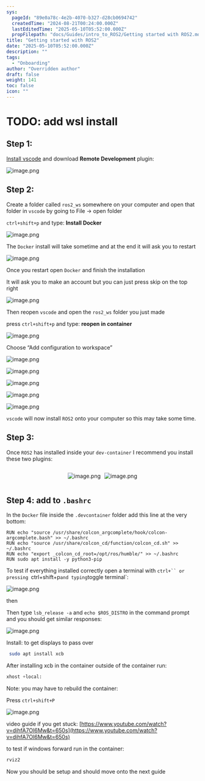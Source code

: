 ```yaml
---
sys:
  pageId: "89e0a78c-4e2b-4070-b327-d28cb0694742"
  createdTime: "2024-08-21T00:24:00.000Z"
  lastEditedTime: "2025-05-10T05:52:00.000Z"
  propFilepath: "docs/Guides/intro_to_ROS2/Getting started with ROS2.md"
title: "Getting started with ROS2"
date: "2025-05-10T05:52:00.000Z"
description: ""
tags:
  - "Onboarding"
author: "Overridden author"
draft: false
weight: 141
toc: false
icon: ""
---
```


# TODO: add wsl install

## Step 1:

[Install vscode](https://code.visualstudio.com/download) and download **Remote Development** plugin:

![image.png](https://prod-files-secure.s3.us-west-2.amazonaws.com/d518164a-d88e-44d1-a4ee-3adb3bd8bce0/efb52993-1881-4a40-b95e-6f020334f022/image.png?X-Amz-Algorithm=AWS4-HMAC-SHA256&X-Amz-Content-Sha256=UNSIGNED-PAYLOAD&X-Amz-Credential=ASIAZI2LB4667Q2EV2NS%2F20250629%2Fus-west-2%2Fs3%2Faws4_request&X-Amz-Date=20250629T042508Z&X-Amz-Expires=3600&X-Amz-Security-Token=IQoJb3JpZ2luX2VjEKH%2F%2F%2F%2F%2F%2F%2F%2F%2F%2FwEaCXVzLXdlc3QtMiJHMEUCIQC1XNQFKd%2Fe2AQ552flYTddLVoj%2FdJiTrFbFqT7W1UQ7AIgdgllmMEVUa3BngJSu3GWXUT5nVsH%2BJro%2BfxT4pc8%2FR0qiAQImv%2F%2F%2F%2F%2F%2F%2F%2F%2F%2FARAAGgw2Mzc0MjMxODM4MDUiDEJKjwO29UvIdQaAHCrcAyCXcZLOFIMIXneBd3ttPbUxS0K7P7rlh%2FrpjH5tNJseJXJMAztWVZqG1LpGLD2jD%2Bi%2BKUw7MERZOakRGV7w8RAV4IMnaF4o86f9p97Vbksve3unmSrRcGWl2%2BrhqmUYBRaAdgApBKc%2FicvxIw1diTGNwvwNtge8KYFm2uF%2FQ2GnJl8SYm%2BKDZ0lgn4U5OzhULuwCkRnjQcO%2B2HZo2v6jYSoG1DVw1cx1U45H5sX06Cttr6O6W%2Bq1H1%2FBgk454ibkvihbYLvnbciTInSaQEVQC7U6YqOzeh76c6x%2FZkvEynJLVO7MSAxDNEMwveQ2TjPmR%2FVkmjOwb%2F1jiL2Mb6xZsju%2Bt3Mf1ryNfP5wBTvnYUBV1jcWT%2BH7qdpwKNFdrGlT20E%2FCxOHlpfqLpJMHV9K8qqBkjJ5T3tmiuQk1zSeNwdSKoHwVhbBRAQOw40jupQq%2Bs2Q%2B%2FZs4NxV5Tb6yTRxxmwdz2ZDMAs1Y3EU7JoonNlRBdZIt9iqymklsH13yb2iZqkAVTu9cJL%2FXwAW8ANY%2Fl57EhqcM1CtjVPdicW2PgiljH8oLE9uvMAxwoveBjrlwNa1Njr3yDSry%2BgD6ModjY2YyZw0alIC6iEXt70hjjbxhOfMR4LB8pkqYs1MPOZgsMGOqUBApdxCvcZv%2FdYrdiuasSTUnK6B6W5L4OeNpM0CeWhZOkisgMI2DCB%2BdPJ30ww3ZFJWbhhg10pmIne9kr5PApeAyc2ZIJay9xdlU6HhEyDm1Yf67wFZIoaOdnSWLx3inyVkkWT87Q8T0nvaVUgzS5Vggk6dgrSLZBIAF9B3fEqyR66VNWkH2kovfdYmsnIa9%2FLhYn1yLIQnf041nLsIIRJY0ijm4Ru&X-Amz-Signature=e446b02f22c46ca970e2c314c44cea77a7fa92d99706bcb6a3bd4796c83c3012&X-Amz-SignedHeaders=host&x-amz-checksum-mode=ENABLED&x-id=GetObject)

## Step 2:

Create a folder called `ros2_ws` somewhere on your computer and open that folder in `vscode` by going to File → open folder 

`ctrl+shift+p` and type: **Install Docker**

![image.png](https://prod-files-secure.s3.us-west-2.amazonaws.com/d518164a-d88e-44d1-a4ee-3adb3bd8bce0/2269dc0e-1cd5-47ff-bceb-c04ad9b2eab0/image.png?X-Amz-Algorithm=AWS4-HMAC-SHA256&X-Amz-Content-Sha256=UNSIGNED-PAYLOAD&X-Amz-Credential=ASIAZI2LB4667Q2EV2NS%2F20250629%2Fus-west-2%2Fs3%2Faws4_request&X-Amz-Date=20250629T042508Z&X-Amz-Expires=3600&X-Amz-Security-Token=IQoJb3JpZ2luX2VjEKH%2F%2F%2F%2F%2F%2F%2F%2F%2F%2FwEaCXVzLXdlc3QtMiJHMEUCIQC1XNQFKd%2Fe2AQ552flYTddLVoj%2FdJiTrFbFqT7W1UQ7AIgdgllmMEVUa3BngJSu3GWXUT5nVsH%2BJro%2BfxT4pc8%2FR0qiAQImv%2F%2F%2F%2F%2F%2F%2F%2F%2F%2FARAAGgw2Mzc0MjMxODM4MDUiDEJKjwO29UvIdQaAHCrcAyCXcZLOFIMIXneBd3ttPbUxS0K7P7rlh%2FrpjH5tNJseJXJMAztWVZqG1LpGLD2jD%2Bi%2BKUw7MERZOakRGV7w8RAV4IMnaF4o86f9p97Vbksve3unmSrRcGWl2%2BrhqmUYBRaAdgApBKc%2FicvxIw1diTGNwvwNtge8KYFm2uF%2FQ2GnJl8SYm%2BKDZ0lgn4U5OzhULuwCkRnjQcO%2B2HZo2v6jYSoG1DVw1cx1U45H5sX06Cttr6O6W%2Bq1H1%2FBgk454ibkvihbYLvnbciTInSaQEVQC7U6YqOzeh76c6x%2FZkvEynJLVO7MSAxDNEMwveQ2TjPmR%2FVkmjOwb%2F1jiL2Mb6xZsju%2Bt3Mf1ryNfP5wBTvnYUBV1jcWT%2BH7qdpwKNFdrGlT20E%2FCxOHlpfqLpJMHV9K8qqBkjJ5T3tmiuQk1zSeNwdSKoHwVhbBRAQOw40jupQq%2Bs2Q%2B%2FZs4NxV5Tb6yTRxxmwdz2ZDMAs1Y3EU7JoonNlRBdZIt9iqymklsH13yb2iZqkAVTu9cJL%2FXwAW8ANY%2Fl57EhqcM1CtjVPdicW2PgiljH8oLE9uvMAxwoveBjrlwNa1Njr3yDSry%2BgD6ModjY2YyZw0alIC6iEXt70hjjbxhOfMR4LB8pkqYs1MPOZgsMGOqUBApdxCvcZv%2FdYrdiuasSTUnK6B6W5L4OeNpM0CeWhZOkisgMI2DCB%2BdPJ30ww3ZFJWbhhg10pmIne9kr5PApeAyc2ZIJay9xdlU6HhEyDm1Yf67wFZIoaOdnSWLx3inyVkkWT87Q8T0nvaVUgzS5Vggk6dgrSLZBIAF9B3fEqyR66VNWkH2kovfdYmsnIa9%2FLhYn1yLIQnf041nLsIIRJY0ijm4Ru&X-Amz-Signature=4e55dcdc2d88dd3a72b8627ed43bb57f0acb6227b03b0eccb8439131a21e90b5&X-Amz-SignedHeaders=host&x-amz-checksum-mode=ENABLED&x-id=GetObject)

The `Docker` install will take sometime and at the end it will ask you to restart

![image.png](https://prod-files-secure.s3.us-west-2.amazonaws.com/d518164a-d88e-44d1-a4ee-3adb3bd8bce0/ed233f78-be33-4b1f-b89c-9c346c0e961e/image.png?X-Amz-Algorithm=AWS4-HMAC-SHA256&X-Amz-Content-Sha256=UNSIGNED-PAYLOAD&X-Amz-Credential=ASIAZI2LB4667Q2EV2NS%2F20250629%2Fus-west-2%2Fs3%2Faws4_request&X-Amz-Date=20250629T042508Z&X-Amz-Expires=3600&X-Amz-Security-Token=IQoJb3JpZ2luX2VjEKH%2F%2F%2F%2F%2F%2F%2F%2F%2F%2FwEaCXVzLXdlc3QtMiJHMEUCIQC1XNQFKd%2Fe2AQ552flYTddLVoj%2FdJiTrFbFqT7W1UQ7AIgdgllmMEVUa3BngJSu3GWXUT5nVsH%2BJro%2BfxT4pc8%2FR0qiAQImv%2F%2F%2F%2F%2F%2F%2F%2F%2F%2FARAAGgw2Mzc0MjMxODM4MDUiDEJKjwO29UvIdQaAHCrcAyCXcZLOFIMIXneBd3ttPbUxS0K7P7rlh%2FrpjH5tNJseJXJMAztWVZqG1LpGLD2jD%2Bi%2BKUw7MERZOakRGV7w8RAV4IMnaF4o86f9p97Vbksve3unmSrRcGWl2%2BrhqmUYBRaAdgApBKc%2FicvxIw1diTGNwvwNtge8KYFm2uF%2FQ2GnJl8SYm%2BKDZ0lgn4U5OzhULuwCkRnjQcO%2B2HZo2v6jYSoG1DVw1cx1U45H5sX06Cttr6O6W%2Bq1H1%2FBgk454ibkvihbYLvnbciTInSaQEVQC7U6YqOzeh76c6x%2FZkvEynJLVO7MSAxDNEMwveQ2TjPmR%2FVkmjOwb%2F1jiL2Mb6xZsju%2Bt3Mf1ryNfP5wBTvnYUBV1jcWT%2BH7qdpwKNFdrGlT20E%2FCxOHlpfqLpJMHV9K8qqBkjJ5T3tmiuQk1zSeNwdSKoHwVhbBRAQOw40jupQq%2Bs2Q%2B%2FZs4NxV5Tb6yTRxxmwdz2ZDMAs1Y3EU7JoonNlRBdZIt9iqymklsH13yb2iZqkAVTu9cJL%2FXwAW8ANY%2Fl57EhqcM1CtjVPdicW2PgiljH8oLE9uvMAxwoveBjrlwNa1Njr3yDSry%2BgD6ModjY2YyZw0alIC6iEXt70hjjbxhOfMR4LB8pkqYs1MPOZgsMGOqUBApdxCvcZv%2FdYrdiuasSTUnK6B6W5L4OeNpM0CeWhZOkisgMI2DCB%2BdPJ30ww3ZFJWbhhg10pmIne9kr5PApeAyc2ZIJay9xdlU6HhEyDm1Yf67wFZIoaOdnSWLx3inyVkkWT87Q8T0nvaVUgzS5Vggk6dgrSLZBIAF9B3fEqyR66VNWkH2kovfdYmsnIa9%2FLhYn1yLIQnf041nLsIIRJY0ijm4Ru&X-Amz-Signature=d980c716f122a977dca24475a9751824f9c61636395a59afc54b5db7b64f767f&X-Amz-SignedHeaders=host&x-amz-checksum-mode=ENABLED&x-id=GetObject)

Once you restart open `Docker` and finish the installation

It will ask you to make an account but you can just press skip on the top right

![image.png](https://prod-files-secure.s3.us-west-2.amazonaws.com/d518164a-d88e-44d1-a4ee-3adb3bd8bce0/21010ad9-1659-4fd9-9f59-9932a09b2a3d/image.png?X-Amz-Algorithm=AWS4-HMAC-SHA256&X-Amz-Content-Sha256=UNSIGNED-PAYLOAD&X-Amz-Credential=ASIAZI2LB4667Q2EV2NS%2F20250629%2Fus-west-2%2Fs3%2Faws4_request&X-Amz-Date=20250629T042508Z&X-Amz-Expires=3600&X-Amz-Security-Token=IQoJb3JpZ2luX2VjEKH%2F%2F%2F%2F%2F%2F%2F%2F%2F%2FwEaCXVzLXdlc3QtMiJHMEUCIQC1XNQFKd%2Fe2AQ552flYTddLVoj%2FdJiTrFbFqT7W1UQ7AIgdgllmMEVUa3BngJSu3GWXUT5nVsH%2BJro%2BfxT4pc8%2FR0qiAQImv%2F%2F%2F%2F%2F%2F%2F%2F%2F%2FARAAGgw2Mzc0MjMxODM4MDUiDEJKjwO29UvIdQaAHCrcAyCXcZLOFIMIXneBd3ttPbUxS0K7P7rlh%2FrpjH5tNJseJXJMAztWVZqG1LpGLD2jD%2Bi%2BKUw7MERZOakRGV7w8RAV4IMnaF4o86f9p97Vbksve3unmSrRcGWl2%2BrhqmUYBRaAdgApBKc%2FicvxIw1diTGNwvwNtge8KYFm2uF%2FQ2GnJl8SYm%2BKDZ0lgn4U5OzhULuwCkRnjQcO%2B2HZo2v6jYSoG1DVw1cx1U45H5sX06Cttr6O6W%2Bq1H1%2FBgk454ibkvihbYLvnbciTInSaQEVQC7U6YqOzeh76c6x%2FZkvEynJLVO7MSAxDNEMwveQ2TjPmR%2FVkmjOwb%2F1jiL2Mb6xZsju%2Bt3Mf1ryNfP5wBTvnYUBV1jcWT%2BH7qdpwKNFdrGlT20E%2FCxOHlpfqLpJMHV9K8qqBkjJ5T3tmiuQk1zSeNwdSKoHwVhbBRAQOw40jupQq%2Bs2Q%2B%2FZs4NxV5Tb6yTRxxmwdz2ZDMAs1Y3EU7JoonNlRBdZIt9iqymklsH13yb2iZqkAVTu9cJL%2FXwAW8ANY%2Fl57EhqcM1CtjVPdicW2PgiljH8oLE9uvMAxwoveBjrlwNa1Njr3yDSry%2BgD6ModjY2YyZw0alIC6iEXt70hjjbxhOfMR4LB8pkqYs1MPOZgsMGOqUBApdxCvcZv%2FdYrdiuasSTUnK6B6W5L4OeNpM0CeWhZOkisgMI2DCB%2BdPJ30ww3ZFJWbhhg10pmIne9kr5PApeAyc2ZIJay9xdlU6HhEyDm1Yf67wFZIoaOdnSWLx3inyVkkWT87Q8T0nvaVUgzS5Vggk6dgrSLZBIAF9B3fEqyR66VNWkH2kovfdYmsnIa9%2FLhYn1yLIQnf041nLsIIRJY0ijm4Ru&X-Amz-Signature=63983766784272a94a5c90bc08b91cdb9d7ea61f7bb9c6961fad1a9d0617b8c9&X-Amz-SignedHeaders=host&x-amz-checksum-mode=ENABLED&x-id=GetObject)

Then reopen `vscode` and open the `ros2_ws` folder you just made

press `ctrl+shift+p` and type: **reopen in container**

![image.png](https://prod-files-secure.s3.us-west-2.amazonaws.com/d518164a-d88e-44d1-a4ee-3adb3bd8bce0/4e93b8c2-41ad-488c-8095-c74205196118/image.png?X-Amz-Algorithm=AWS4-HMAC-SHA256&X-Amz-Content-Sha256=UNSIGNED-PAYLOAD&X-Amz-Credential=ASIAZI2LB4667Q2EV2NS%2F20250629%2Fus-west-2%2Fs3%2Faws4_request&X-Amz-Date=20250629T042508Z&X-Amz-Expires=3600&X-Amz-Security-Token=IQoJb3JpZ2luX2VjEKH%2F%2F%2F%2F%2F%2F%2F%2F%2F%2FwEaCXVzLXdlc3QtMiJHMEUCIQC1XNQFKd%2Fe2AQ552flYTddLVoj%2FdJiTrFbFqT7W1UQ7AIgdgllmMEVUa3BngJSu3GWXUT5nVsH%2BJro%2BfxT4pc8%2FR0qiAQImv%2F%2F%2F%2F%2F%2F%2F%2F%2F%2FARAAGgw2Mzc0MjMxODM4MDUiDEJKjwO29UvIdQaAHCrcAyCXcZLOFIMIXneBd3ttPbUxS0K7P7rlh%2FrpjH5tNJseJXJMAztWVZqG1LpGLD2jD%2Bi%2BKUw7MERZOakRGV7w8RAV4IMnaF4o86f9p97Vbksve3unmSrRcGWl2%2BrhqmUYBRaAdgApBKc%2FicvxIw1diTGNwvwNtge8KYFm2uF%2FQ2GnJl8SYm%2BKDZ0lgn4U5OzhULuwCkRnjQcO%2B2HZo2v6jYSoG1DVw1cx1U45H5sX06Cttr6O6W%2Bq1H1%2FBgk454ibkvihbYLvnbciTInSaQEVQC7U6YqOzeh76c6x%2FZkvEynJLVO7MSAxDNEMwveQ2TjPmR%2FVkmjOwb%2F1jiL2Mb6xZsju%2Bt3Mf1ryNfP5wBTvnYUBV1jcWT%2BH7qdpwKNFdrGlT20E%2FCxOHlpfqLpJMHV9K8qqBkjJ5T3tmiuQk1zSeNwdSKoHwVhbBRAQOw40jupQq%2Bs2Q%2B%2FZs4NxV5Tb6yTRxxmwdz2ZDMAs1Y3EU7JoonNlRBdZIt9iqymklsH13yb2iZqkAVTu9cJL%2FXwAW8ANY%2Fl57EhqcM1CtjVPdicW2PgiljH8oLE9uvMAxwoveBjrlwNa1Njr3yDSry%2BgD6ModjY2YyZw0alIC6iEXt70hjjbxhOfMR4LB8pkqYs1MPOZgsMGOqUBApdxCvcZv%2FdYrdiuasSTUnK6B6W5L4OeNpM0CeWhZOkisgMI2DCB%2BdPJ30ww3ZFJWbhhg10pmIne9kr5PApeAyc2ZIJay9xdlU6HhEyDm1Yf67wFZIoaOdnSWLx3inyVkkWT87Q8T0nvaVUgzS5Vggk6dgrSLZBIAF9B3fEqyR66VNWkH2kovfdYmsnIa9%2FLhYn1yLIQnf041nLsIIRJY0ijm4Ru&X-Amz-Signature=9655464c079fca0cb0a8de64176213c47a92e506a3346d044f32011e35553b26&X-Amz-SignedHeaders=host&x-amz-checksum-mode=ENABLED&x-id=GetObject)

Choose “Add configuration to workspace”

![image.png](https://prod-files-secure.s3.us-west-2.amazonaws.com/d518164a-d88e-44d1-a4ee-3adb3bd8bce0/9560b282-5060-4989-ba37-97e7b2c22476/image.png?X-Amz-Algorithm=AWS4-HMAC-SHA256&X-Amz-Content-Sha256=UNSIGNED-PAYLOAD&X-Amz-Credential=ASIAZI2LB4667Q2EV2NS%2F20250629%2Fus-west-2%2Fs3%2Faws4_request&X-Amz-Date=20250629T042508Z&X-Amz-Expires=3600&X-Amz-Security-Token=IQoJb3JpZ2luX2VjEKH%2F%2F%2F%2F%2F%2F%2F%2F%2F%2FwEaCXVzLXdlc3QtMiJHMEUCIQC1XNQFKd%2Fe2AQ552flYTddLVoj%2FdJiTrFbFqT7W1UQ7AIgdgllmMEVUa3BngJSu3GWXUT5nVsH%2BJro%2BfxT4pc8%2FR0qiAQImv%2F%2F%2F%2F%2F%2F%2F%2F%2F%2FARAAGgw2Mzc0MjMxODM4MDUiDEJKjwO29UvIdQaAHCrcAyCXcZLOFIMIXneBd3ttPbUxS0K7P7rlh%2FrpjH5tNJseJXJMAztWVZqG1LpGLD2jD%2Bi%2BKUw7MERZOakRGV7w8RAV4IMnaF4o86f9p97Vbksve3unmSrRcGWl2%2BrhqmUYBRaAdgApBKc%2FicvxIw1diTGNwvwNtge8KYFm2uF%2FQ2GnJl8SYm%2BKDZ0lgn4U5OzhULuwCkRnjQcO%2B2HZo2v6jYSoG1DVw1cx1U45H5sX06Cttr6O6W%2Bq1H1%2FBgk454ibkvihbYLvnbciTInSaQEVQC7U6YqOzeh76c6x%2FZkvEynJLVO7MSAxDNEMwveQ2TjPmR%2FVkmjOwb%2F1jiL2Mb6xZsju%2Bt3Mf1ryNfP5wBTvnYUBV1jcWT%2BH7qdpwKNFdrGlT20E%2FCxOHlpfqLpJMHV9K8qqBkjJ5T3tmiuQk1zSeNwdSKoHwVhbBRAQOw40jupQq%2Bs2Q%2B%2FZs4NxV5Tb6yTRxxmwdz2ZDMAs1Y3EU7JoonNlRBdZIt9iqymklsH13yb2iZqkAVTu9cJL%2FXwAW8ANY%2Fl57EhqcM1CtjVPdicW2PgiljH8oLE9uvMAxwoveBjrlwNa1Njr3yDSry%2BgD6ModjY2YyZw0alIC6iEXt70hjjbxhOfMR4LB8pkqYs1MPOZgsMGOqUBApdxCvcZv%2FdYrdiuasSTUnK6B6W5L4OeNpM0CeWhZOkisgMI2DCB%2BdPJ30ww3ZFJWbhhg10pmIne9kr5PApeAyc2ZIJay9xdlU6HhEyDm1Yf67wFZIoaOdnSWLx3inyVkkWT87Q8T0nvaVUgzS5Vggk6dgrSLZBIAF9B3fEqyR66VNWkH2kovfdYmsnIa9%2FLhYn1yLIQnf041nLsIIRJY0ijm4Ru&X-Amz-Signature=6984f51e6c64ebd17fd2e916e6bddb36aedd5cbc1990ee674b6b66d90f1e2425&X-Amz-SignedHeaders=host&x-amz-checksum-mode=ENABLED&x-id=GetObject)

![image.png](https://prod-files-secure.s3.us-west-2.amazonaws.com/d518164a-d88e-44d1-a4ee-3adb3bd8bce0/2ee63f81-886b-48e8-a553-dc6e5eac99e4/image.png?X-Amz-Algorithm=AWS4-HMAC-SHA256&X-Amz-Content-Sha256=UNSIGNED-PAYLOAD&X-Amz-Credential=ASIAZI2LB4667Q2EV2NS%2F20250629%2Fus-west-2%2Fs3%2Faws4_request&X-Amz-Date=20250629T042508Z&X-Amz-Expires=3600&X-Amz-Security-Token=IQoJb3JpZ2luX2VjEKH%2F%2F%2F%2F%2F%2F%2F%2F%2F%2FwEaCXVzLXdlc3QtMiJHMEUCIQC1XNQFKd%2Fe2AQ552flYTddLVoj%2FdJiTrFbFqT7W1UQ7AIgdgllmMEVUa3BngJSu3GWXUT5nVsH%2BJro%2BfxT4pc8%2FR0qiAQImv%2F%2F%2F%2F%2F%2F%2F%2F%2F%2FARAAGgw2Mzc0MjMxODM4MDUiDEJKjwO29UvIdQaAHCrcAyCXcZLOFIMIXneBd3ttPbUxS0K7P7rlh%2FrpjH5tNJseJXJMAztWVZqG1LpGLD2jD%2Bi%2BKUw7MERZOakRGV7w8RAV4IMnaF4o86f9p97Vbksve3unmSrRcGWl2%2BrhqmUYBRaAdgApBKc%2FicvxIw1diTGNwvwNtge8KYFm2uF%2FQ2GnJl8SYm%2BKDZ0lgn4U5OzhULuwCkRnjQcO%2B2HZo2v6jYSoG1DVw1cx1U45H5sX06Cttr6O6W%2Bq1H1%2FBgk454ibkvihbYLvnbciTInSaQEVQC7U6YqOzeh76c6x%2FZkvEynJLVO7MSAxDNEMwveQ2TjPmR%2FVkmjOwb%2F1jiL2Mb6xZsju%2Bt3Mf1ryNfP5wBTvnYUBV1jcWT%2BH7qdpwKNFdrGlT20E%2FCxOHlpfqLpJMHV9K8qqBkjJ5T3tmiuQk1zSeNwdSKoHwVhbBRAQOw40jupQq%2Bs2Q%2B%2FZs4NxV5Tb6yTRxxmwdz2ZDMAs1Y3EU7JoonNlRBdZIt9iqymklsH13yb2iZqkAVTu9cJL%2FXwAW8ANY%2Fl57EhqcM1CtjVPdicW2PgiljH8oLE9uvMAxwoveBjrlwNa1Njr3yDSry%2BgD6ModjY2YyZw0alIC6iEXt70hjjbxhOfMR4LB8pkqYs1MPOZgsMGOqUBApdxCvcZv%2FdYrdiuasSTUnK6B6W5L4OeNpM0CeWhZOkisgMI2DCB%2BdPJ30ww3ZFJWbhhg10pmIne9kr5PApeAyc2ZIJay9xdlU6HhEyDm1Yf67wFZIoaOdnSWLx3inyVkkWT87Q8T0nvaVUgzS5Vggk6dgrSLZBIAF9B3fEqyR66VNWkH2kovfdYmsnIa9%2FLhYn1yLIQnf041nLsIIRJY0ijm4Ru&X-Amz-Signature=e2b466ea26d97431f399cf8bfff4ba9470c6b7129d28aa037b796c04c3719ad1&X-Amz-SignedHeaders=host&x-amz-checksum-mode=ENABLED&x-id=GetObject)

![image.png](https://prod-files-secure.s3.us-west-2.amazonaws.com/d518164a-d88e-44d1-a4ee-3adb3bd8bce0/ae1580b2-b048-407e-aed9-b584224a7a04/image.png?X-Amz-Algorithm=AWS4-HMAC-SHA256&X-Amz-Content-Sha256=UNSIGNED-PAYLOAD&X-Amz-Credential=ASIAZI2LB4667Q2EV2NS%2F20250629%2Fus-west-2%2Fs3%2Faws4_request&X-Amz-Date=20250629T042508Z&X-Amz-Expires=3600&X-Amz-Security-Token=IQoJb3JpZ2luX2VjEKH%2F%2F%2F%2F%2F%2F%2F%2F%2F%2FwEaCXVzLXdlc3QtMiJHMEUCIQC1XNQFKd%2Fe2AQ552flYTddLVoj%2FdJiTrFbFqT7W1UQ7AIgdgllmMEVUa3BngJSu3GWXUT5nVsH%2BJro%2BfxT4pc8%2FR0qiAQImv%2F%2F%2F%2F%2F%2F%2F%2F%2F%2FARAAGgw2Mzc0MjMxODM4MDUiDEJKjwO29UvIdQaAHCrcAyCXcZLOFIMIXneBd3ttPbUxS0K7P7rlh%2FrpjH5tNJseJXJMAztWVZqG1LpGLD2jD%2Bi%2BKUw7MERZOakRGV7w8RAV4IMnaF4o86f9p97Vbksve3unmSrRcGWl2%2BrhqmUYBRaAdgApBKc%2FicvxIw1diTGNwvwNtge8KYFm2uF%2FQ2GnJl8SYm%2BKDZ0lgn4U5OzhULuwCkRnjQcO%2B2HZo2v6jYSoG1DVw1cx1U45H5sX06Cttr6O6W%2Bq1H1%2FBgk454ibkvihbYLvnbciTInSaQEVQC7U6YqOzeh76c6x%2FZkvEynJLVO7MSAxDNEMwveQ2TjPmR%2FVkmjOwb%2F1jiL2Mb6xZsju%2Bt3Mf1ryNfP5wBTvnYUBV1jcWT%2BH7qdpwKNFdrGlT20E%2FCxOHlpfqLpJMHV9K8qqBkjJ5T3tmiuQk1zSeNwdSKoHwVhbBRAQOw40jupQq%2Bs2Q%2B%2FZs4NxV5Tb6yTRxxmwdz2ZDMAs1Y3EU7JoonNlRBdZIt9iqymklsH13yb2iZqkAVTu9cJL%2FXwAW8ANY%2Fl57EhqcM1CtjVPdicW2PgiljH8oLE9uvMAxwoveBjrlwNa1Njr3yDSry%2BgD6ModjY2YyZw0alIC6iEXt70hjjbxhOfMR4LB8pkqYs1MPOZgsMGOqUBApdxCvcZv%2FdYrdiuasSTUnK6B6W5L4OeNpM0CeWhZOkisgMI2DCB%2BdPJ30ww3ZFJWbhhg10pmIne9kr5PApeAyc2ZIJay9xdlU6HhEyDm1Yf67wFZIoaOdnSWLx3inyVkkWT87Q8T0nvaVUgzS5Vggk6dgrSLZBIAF9B3fEqyR66VNWkH2kovfdYmsnIa9%2FLhYn1yLIQnf041nLsIIRJY0ijm4Ru&X-Amz-Signature=9588accab9838833a77ed2dc5f9dde4123d3bf36bef57d32a3f9803cff7f1b53&X-Amz-SignedHeaders=host&x-amz-checksum-mode=ENABLED&x-id=GetObject)

![image.png](https://prod-files-secure.s3.us-west-2.amazonaws.com/d518164a-d88e-44d1-a4ee-3adb3bd8bce0/53255b28-f75e-430f-b9e3-c0ac8577e42b/image.png?X-Amz-Algorithm=AWS4-HMAC-SHA256&X-Amz-Content-Sha256=UNSIGNED-PAYLOAD&X-Amz-Credential=ASIAZI2LB4667Q2EV2NS%2F20250629%2Fus-west-2%2Fs3%2Faws4_request&X-Amz-Date=20250629T042508Z&X-Amz-Expires=3600&X-Amz-Security-Token=IQoJb3JpZ2luX2VjEKH%2F%2F%2F%2F%2F%2F%2F%2F%2F%2FwEaCXVzLXdlc3QtMiJHMEUCIQC1XNQFKd%2Fe2AQ552flYTddLVoj%2FdJiTrFbFqT7W1UQ7AIgdgllmMEVUa3BngJSu3GWXUT5nVsH%2BJro%2BfxT4pc8%2FR0qiAQImv%2F%2F%2F%2F%2F%2F%2F%2F%2F%2FARAAGgw2Mzc0MjMxODM4MDUiDEJKjwO29UvIdQaAHCrcAyCXcZLOFIMIXneBd3ttPbUxS0K7P7rlh%2FrpjH5tNJseJXJMAztWVZqG1LpGLD2jD%2Bi%2BKUw7MERZOakRGV7w8RAV4IMnaF4o86f9p97Vbksve3unmSrRcGWl2%2BrhqmUYBRaAdgApBKc%2FicvxIw1diTGNwvwNtge8KYFm2uF%2FQ2GnJl8SYm%2BKDZ0lgn4U5OzhULuwCkRnjQcO%2B2HZo2v6jYSoG1DVw1cx1U45H5sX06Cttr6O6W%2Bq1H1%2FBgk454ibkvihbYLvnbciTInSaQEVQC7U6YqOzeh76c6x%2FZkvEynJLVO7MSAxDNEMwveQ2TjPmR%2FVkmjOwb%2F1jiL2Mb6xZsju%2Bt3Mf1ryNfP5wBTvnYUBV1jcWT%2BH7qdpwKNFdrGlT20E%2FCxOHlpfqLpJMHV9K8qqBkjJ5T3tmiuQk1zSeNwdSKoHwVhbBRAQOw40jupQq%2Bs2Q%2B%2FZs4NxV5Tb6yTRxxmwdz2ZDMAs1Y3EU7JoonNlRBdZIt9iqymklsH13yb2iZqkAVTu9cJL%2FXwAW8ANY%2Fl57EhqcM1CtjVPdicW2PgiljH8oLE9uvMAxwoveBjrlwNa1Njr3yDSry%2BgD6ModjY2YyZw0alIC6iEXt70hjjbxhOfMR4LB8pkqYs1MPOZgsMGOqUBApdxCvcZv%2FdYrdiuasSTUnK6B6W5L4OeNpM0CeWhZOkisgMI2DCB%2BdPJ30ww3ZFJWbhhg10pmIne9kr5PApeAyc2ZIJay9xdlU6HhEyDm1Yf67wFZIoaOdnSWLx3inyVkkWT87Q8T0nvaVUgzS5Vggk6dgrSLZBIAF9B3fEqyR66VNWkH2kovfdYmsnIa9%2FLhYn1yLIQnf041nLsIIRJY0ijm4Ru&X-Amz-Signature=1334718af0d3209ff0d52ad06aadcc260a8029b0997d2f711bd64cdfbc597d68&X-Amz-SignedHeaders=host&x-amz-checksum-mode=ENABLED&x-id=GetObject)

![image.png](https://prod-files-secure.s3.us-west-2.amazonaws.com/d518164a-d88e-44d1-a4ee-3adb3bd8bce0/7c562767-5af9-4ffb-97d1-327bcdf4ee00/image.png?X-Amz-Algorithm=AWS4-HMAC-SHA256&X-Amz-Content-Sha256=UNSIGNED-PAYLOAD&X-Amz-Credential=ASIAZI2LB4667Q2EV2NS%2F20250629%2Fus-west-2%2Fs3%2Faws4_request&X-Amz-Date=20250629T042508Z&X-Amz-Expires=3600&X-Amz-Security-Token=IQoJb3JpZ2luX2VjEKH%2F%2F%2F%2F%2F%2F%2F%2F%2F%2FwEaCXVzLXdlc3QtMiJHMEUCIQC1XNQFKd%2Fe2AQ552flYTddLVoj%2FdJiTrFbFqT7W1UQ7AIgdgllmMEVUa3BngJSu3GWXUT5nVsH%2BJro%2BfxT4pc8%2FR0qiAQImv%2F%2F%2F%2F%2F%2F%2F%2F%2F%2FARAAGgw2Mzc0MjMxODM4MDUiDEJKjwO29UvIdQaAHCrcAyCXcZLOFIMIXneBd3ttPbUxS0K7P7rlh%2FrpjH5tNJseJXJMAztWVZqG1LpGLD2jD%2Bi%2BKUw7MERZOakRGV7w8RAV4IMnaF4o86f9p97Vbksve3unmSrRcGWl2%2BrhqmUYBRaAdgApBKc%2FicvxIw1diTGNwvwNtge8KYFm2uF%2FQ2GnJl8SYm%2BKDZ0lgn4U5OzhULuwCkRnjQcO%2B2HZo2v6jYSoG1DVw1cx1U45H5sX06Cttr6O6W%2Bq1H1%2FBgk454ibkvihbYLvnbciTInSaQEVQC7U6YqOzeh76c6x%2FZkvEynJLVO7MSAxDNEMwveQ2TjPmR%2FVkmjOwb%2F1jiL2Mb6xZsju%2Bt3Mf1ryNfP5wBTvnYUBV1jcWT%2BH7qdpwKNFdrGlT20E%2FCxOHlpfqLpJMHV9K8qqBkjJ5T3tmiuQk1zSeNwdSKoHwVhbBRAQOw40jupQq%2Bs2Q%2B%2FZs4NxV5Tb6yTRxxmwdz2ZDMAs1Y3EU7JoonNlRBdZIt9iqymklsH13yb2iZqkAVTu9cJL%2FXwAW8ANY%2Fl57EhqcM1CtjVPdicW2PgiljH8oLE9uvMAxwoveBjrlwNa1Njr3yDSry%2BgD6ModjY2YyZw0alIC6iEXt70hjjbxhOfMR4LB8pkqYs1MPOZgsMGOqUBApdxCvcZv%2FdYrdiuasSTUnK6B6W5L4OeNpM0CeWhZOkisgMI2DCB%2BdPJ30ww3ZFJWbhhg10pmIne9kr5PApeAyc2ZIJay9xdlU6HhEyDm1Yf67wFZIoaOdnSWLx3inyVkkWT87Q8T0nvaVUgzS5Vggk6dgrSLZBIAF9B3fEqyR66VNWkH2kovfdYmsnIa9%2FLhYn1yLIQnf041nLsIIRJY0ijm4Ru&X-Amz-Signature=a70286032653af7de167c10d5dfadf9ff03a50b8b0ecfd9300e9ac7f7ef72544&X-Amz-SignedHeaders=host&x-amz-checksum-mode=ENABLED&x-id=GetObject)

`vscode` will now install `ROS2` onto your computer so this may take some time.

## Step 3:

Once `ROS2` has installed inside your `dev-container` I recommend you install these two plugins:

<div style="display: flex;flex-direction: row; column-gap:10px; max-width: 630px;justify-content: center;">
<div>

![image.png](https://prod-files-secure.s3.us-west-2.amazonaws.com/d518164a-d88e-44d1-a4ee-3adb3bd8bce0/3fc3d550-5a54-4ba1-ba6b-faa01cdb7369/image.png?X-Amz-Algorithm=AWS4-HMAC-SHA256&X-Amz-Content-Sha256=UNSIGNED-PAYLOAD&X-Amz-Credential=ASIAZI2LB466YQVSDQTS%2F20250629%2Fus-west-2%2Fs3%2Faws4_request&X-Amz-Date=20250629T042509Z&X-Amz-Expires=3600&X-Amz-Security-Token=IQoJb3JpZ2luX2VjEKH%2F%2F%2F%2F%2F%2F%2F%2F%2F%2FwEaCXVzLXdlc3QtMiJIMEYCIQDHVF%2FGdbaRD%2BSdpSKvtIMOEK%2FOR7eps%2FSOtfAKtdRpEgIhAOb2JzhDFKpYoNSEE8nafAfxinwRDdfYYylKRz1LmyQ4KogECJr%2F%2F%2F%2F%2F%2F%2F%2F%2F%2FwEQABoMNjM3NDIzMTgzODA1IgwnGN0LnfpoObLDcaoq3APyvzlDYtDt0k52I3Yz6O20MUZU0DXRSGURPHj8rVfFV7Dr1ren1KlsbX8UJfwPdSkQnbxlMvgplClJfaRLmCiq%2BMzdzee1E47mYi7pzqcYkq%2FLo2uwTUux5E9vRAEdBcmrYJIR8b2Y5fnNSDj0zG4TXrB8Ao4stskTW9vYGWoh7l%2Fnt8FuyBisfzHkVfneseevwaiy21fydkGzF0j92pnxg0QP4S%2FijgDTAIBlfyKJ9%2ByJ0YKjY%2Bhn%2B%2B3gSVudd9QJ1dU5Sba2dvJDKg2TNbuyGkXgiQkoEoPkY7ghGNtpv8SMgzdJmLrhqJc%2FUjdOdIWV7Xi693dyJzZL79tCUX%2BSV1iUNnpFc0HAGHXLJM0TdXqdJXuaSgqf6k5JXAK5gWqkQaB6sqXCGv1LQx%2BTVtDE4FYdsxcmTislZivFyX5U2eTpda7gwvV79WlWwo59cW1e3ZVvRt7r10cPokssrGB9pXWg%2BWMVaCYp9fH6jQV6ZCLmYFNjr06cyHlZQ9FAQCl6cv6WkX%2B4BI9JfrGd8VeJK%2B0OOusnJqw5%2BiBiVp2vXu0NsPwSNMxWD6keFLvrAGZ7ih7QDe4R%2BEOCMcoj7bM9t4ogo1IZ113FTqTdjTqDLJ9Bi7IjJ0k2nGOD0DDjkoLDBjqkAUVTqOuz0FNr4LDIW6PY9%2FJIvx5GbdlLgsvaTRbc1zndV9IMFDiCrqVDBybGhiNlhcBllcC1pwO%2FBf5hR51EyvH7WdW792bUsBpwPVCTn1FZEpJkivZtO2FrnNfD0KomdDH8MQ%2ByUHQdaR6qBfUpdmyUawYqiGUb91AKUCa9PLJbWL8DDwTp%2BSLvADgIv%2BzWDrP8nDDwiX4PpWGdS1ooKm4VvsCw&X-Amz-Signature=9c79a0a1b124e330c9a30d73d146d98fe1632ec3d16fe3280523881763e07e1e&X-Amz-SignedHeaders=host&x-amz-checksum-mode=ENABLED&x-id=GetObject)

</div>
<div>

![image.png](https://prod-files-secure.s3.us-west-2.amazonaws.com/d518164a-d88e-44d1-a4ee-3adb3bd8bce0/d994cc66-13c2-4093-a5a3-f84cf4601a82/image.png?X-Amz-Algorithm=AWS4-HMAC-SHA256&X-Amz-Content-Sha256=UNSIGNED-PAYLOAD&X-Amz-Credential=ASIAZI2LB466TTWHZ2XY%2F20250629%2Fus-west-2%2Fs3%2Faws4_request&X-Amz-Date=20250629T042509Z&X-Amz-Expires=3600&X-Amz-Security-Token=IQoJb3JpZ2luX2VjEKP%2F%2F%2F%2F%2F%2F%2F%2F%2F%2FwEaCXVzLXdlc3QtMiJHMEUCIQC%2BAFFd7MQ88JeyAWcdHQj0%2BFcIu67CrKXa%2B1BEawUSJQIgByuPXoseUlridSb%2F5q9KrvQsHzjSbufBPLst%2Fh93fpIqiAQInP%2F%2F%2F%2F%2F%2F%2F%2F%2F%2FARAAGgw2Mzc0MjMxODM4MDUiDIVLMli2EalUAPocPyrcA9j7ySVgLZliPk2abIzUXvSdoU%2BYvkqYBXH4dHE6LPycbk1e0WgnJEFE9QQhtYsRHAPr0VgKLNSbthBGtSm8CbJcXSXrdhR4qH%2BuQpqvsT7ViRKGqUbnnwshbYEYRmjJ0lf0yfPMHey%2Fi8eBwBonUinX3QjSg%2Fmbk9lsDOAx9bl7OJDwdVpS7cxRrFRbyYHjvnvBAtyXeCipBi27vHMhvEOlpldMVytO8GM66h%2BuHudXrrHCLtjRnESehRiDCuwbxSv85G9xRQ0CU6b8q%2BAD5d5n3iC6rkdKpraUU0MnLT5tbmwDF8ckIr2ttOIQg0OKcvUCX8uAIYTegYB57lzVJjq62AdwHYXJvVV0aEvaOkOykcnn7P%2BMrmPAN9tq0ciCNLqEwgMl%2FTVzVkiLMdbq1h6%2BeqAzusCMucn9JwgB0jSUg%2FKjYpRiq7lqaBHBvIuQXmqqwVsWrIQZ%2FKtwu0I5zGlb7iv5AX0Yu2UPw5SX5dYNeYW%2FDRENe1SkK6x%2B2Glf3%2FXtGmcCXYMGkByL%2B2ZL5EHnVwnQDZgMm58SIFHJr3z%2FOtx2%2Bp0AwMNEjomWLrnDHRxpGYlOge0WE%2FCwKlfF9xc%2FZGN0pja0iwMGztop7aIpsEeQmwrlVSfvjiECMI%2FIgsMGOqUBIUmPUXPCvmyIGdBEGzcxjwT2i0f9C8SKDMDwgDMCotgrEcjZsDAWqbr%2B%2F3m%2FFBvmilFXOvNc%2FoyB9AVM0nC9KDQE5%2FREczqbtzc8iS2vUGGK1lNZDKYNnqohXZa782G1etapWAaZlHOWOhxxl%2BceD2e0mYgWd8x08zWzc0vpTNRmdRMzTLBKk4ajB7yPbwSYIpUDCEVGvCJKfXqCV63Muu2pbEyF&X-Amz-Signature=fe1382b342d740a2005a00007724517cdf4109c1bdcaaa6df8174a1e12f59f82&X-Amz-SignedHeaders=host&x-amz-checksum-mode=ENABLED&x-id=GetObject)

</div>
</div>

## Step 4: add to `.bashrc`

In the `Docker` file inside the `.devcontainer` folder add this line at the very bottom: 

```docker
RUN echo "source /usr/share/colcon_argcomplete/hook/colcon-argcomplete.bash" >> ~/.bashrc
RUN echo "source /usr/share/colcon_cd/function/colcon_cd.sh" >> ~/.bashrc
RUN echo "export _colcon_cd_root=/opt/ros/humble/" >> ~/.bashrc
RUN sudo apt install -y python3-pip 
```

To test if everything installed correctly open a terminal with `ctrl+`` or pressing `ctrl+shift+p` and typing `toggle terminal`:

![image.png](https://prod-files-secure.s3.us-west-2.amazonaws.com/d518164a-d88e-44d1-a4ee-3adb3bd8bce0/6a4943d8-b04e-4c02-9a58-775f3384d1a5/image.png?X-Amz-Algorithm=AWS4-HMAC-SHA256&X-Amz-Content-Sha256=UNSIGNED-PAYLOAD&X-Amz-Credential=ASIAZI2LB4667Q2EV2NS%2F20250629%2Fus-west-2%2Fs3%2Faws4_request&X-Amz-Date=20250629T042508Z&X-Amz-Expires=3600&X-Amz-Security-Token=IQoJb3JpZ2luX2VjEKH%2F%2F%2F%2F%2F%2F%2F%2F%2F%2FwEaCXVzLXdlc3QtMiJHMEUCIQC1XNQFKd%2Fe2AQ552flYTddLVoj%2FdJiTrFbFqT7W1UQ7AIgdgllmMEVUa3BngJSu3GWXUT5nVsH%2BJro%2BfxT4pc8%2FR0qiAQImv%2F%2F%2F%2F%2F%2F%2F%2F%2F%2FARAAGgw2Mzc0MjMxODM4MDUiDEJKjwO29UvIdQaAHCrcAyCXcZLOFIMIXneBd3ttPbUxS0K7P7rlh%2FrpjH5tNJseJXJMAztWVZqG1LpGLD2jD%2Bi%2BKUw7MERZOakRGV7w8RAV4IMnaF4o86f9p97Vbksve3unmSrRcGWl2%2BrhqmUYBRaAdgApBKc%2FicvxIw1diTGNwvwNtge8KYFm2uF%2FQ2GnJl8SYm%2BKDZ0lgn4U5OzhULuwCkRnjQcO%2B2HZo2v6jYSoG1DVw1cx1U45H5sX06Cttr6O6W%2Bq1H1%2FBgk454ibkvihbYLvnbciTInSaQEVQC7U6YqOzeh76c6x%2FZkvEynJLVO7MSAxDNEMwveQ2TjPmR%2FVkmjOwb%2F1jiL2Mb6xZsju%2Bt3Mf1ryNfP5wBTvnYUBV1jcWT%2BH7qdpwKNFdrGlT20E%2FCxOHlpfqLpJMHV9K8qqBkjJ5T3tmiuQk1zSeNwdSKoHwVhbBRAQOw40jupQq%2Bs2Q%2B%2FZs4NxV5Tb6yTRxxmwdz2ZDMAs1Y3EU7JoonNlRBdZIt9iqymklsH13yb2iZqkAVTu9cJL%2FXwAW8ANY%2Fl57EhqcM1CtjVPdicW2PgiljH8oLE9uvMAxwoveBjrlwNa1Njr3yDSry%2BgD6ModjY2YyZw0alIC6iEXt70hjjbxhOfMR4LB8pkqYs1MPOZgsMGOqUBApdxCvcZv%2FdYrdiuasSTUnK6B6W5L4OeNpM0CeWhZOkisgMI2DCB%2BdPJ30ww3ZFJWbhhg10pmIne9kr5PApeAyc2ZIJay9xdlU6HhEyDm1Yf67wFZIoaOdnSWLx3inyVkkWT87Q8T0nvaVUgzS5Vggk6dgrSLZBIAF9B3fEqyR66VNWkH2kovfdYmsnIa9%2FLhYn1yLIQnf041nLsIIRJY0ijm4Ru&X-Amz-Signature=4202685fae111b5d5d8e40530d05470cce933791d8c57e5070a89aea607ca171&X-Amz-SignedHeaders=host&x-amz-checksum-mode=ENABLED&x-id=GetObject)

then 

Then type `lsb_release -a` and `echo $ROS_DISTRO` in the command prompt and you should get similar responses:

![image.png](https://prod-files-secure.s3.us-west-2.amazonaws.com/d518164a-d88e-44d1-a4ee-3adb3bd8bce0/3e635dec-a805-4e85-8b9e-d000e5b71a4e/image.png?X-Amz-Algorithm=AWS4-HMAC-SHA256&X-Amz-Content-Sha256=UNSIGNED-PAYLOAD&X-Amz-Credential=ASIAZI2LB4667Q2EV2NS%2F20250629%2Fus-west-2%2Fs3%2Faws4_request&X-Amz-Date=20250629T042508Z&X-Amz-Expires=3600&X-Amz-Security-Token=IQoJb3JpZ2luX2VjEKH%2F%2F%2F%2F%2F%2F%2F%2F%2F%2FwEaCXVzLXdlc3QtMiJHMEUCIQC1XNQFKd%2Fe2AQ552flYTddLVoj%2FdJiTrFbFqT7W1UQ7AIgdgllmMEVUa3BngJSu3GWXUT5nVsH%2BJro%2BfxT4pc8%2FR0qiAQImv%2F%2F%2F%2F%2F%2F%2F%2F%2F%2FARAAGgw2Mzc0MjMxODM4MDUiDEJKjwO29UvIdQaAHCrcAyCXcZLOFIMIXneBd3ttPbUxS0K7P7rlh%2FrpjH5tNJseJXJMAztWVZqG1LpGLD2jD%2Bi%2BKUw7MERZOakRGV7w8RAV4IMnaF4o86f9p97Vbksve3unmSrRcGWl2%2BrhqmUYBRaAdgApBKc%2FicvxIw1diTGNwvwNtge8KYFm2uF%2FQ2GnJl8SYm%2BKDZ0lgn4U5OzhULuwCkRnjQcO%2B2HZo2v6jYSoG1DVw1cx1U45H5sX06Cttr6O6W%2Bq1H1%2FBgk454ibkvihbYLvnbciTInSaQEVQC7U6YqOzeh76c6x%2FZkvEynJLVO7MSAxDNEMwveQ2TjPmR%2FVkmjOwb%2F1jiL2Mb6xZsju%2Bt3Mf1ryNfP5wBTvnYUBV1jcWT%2BH7qdpwKNFdrGlT20E%2FCxOHlpfqLpJMHV9K8qqBkjJ5T3tmiuQk1zSeNwdSKoHwVhbBRAQOw40jupQq%2Bs2Q%2B%2FZs4NxV5Tb6yTRxxmwdz2ZDMAs1Y3EU7JoonNlRBdZIt9iqymklsH13yb2iZqkAVTu9cJL%2FXwAW8ANY%2Fl57EhqcM1CtjVPdicW2PgiljH8oLE9uvMAxwoveBjrlwNa1Njr3yDSry%2BgD6ModjY2YyZw0alIC6iEXt70hjjbxhOfMR4LB8pkqYs1MPOZgsMGOqUBApdxCvcZv%2FdYrdiuasSTUnK6B6W5L4OeNpM0CeWhZOkisgMI2DCB%2BdPJ30ww3ZFJWbhhg10pmIne9kr5PApeAyc2ZIJay9xdlU6HhEyDm1Yf67wFZIoaOdnSWLx3inyVkkWT87Q8T0nvaVUgzS5Vggk6dgrSLZBIAF9B3fEqyR66VNWkH2kovfdYmsnIa9%2FLhYn1yLIQnf041nLsIIRJY0ijm4Ru&X-Amz-Signature=c9dc26a87cedf3881a617aee1b9524294eb00a07e0c1923883c7ee1cfee6f8f4&X-Amz-SignedHeaders=host&x-amz-checksum-mode=ENABLED&x-id=GetObject)

Install:  to get displays to pass over

```bash
 sudo apt install xcb
```

After installing xcb in the container outside of the container run:

```python
xhost +local:
```

Note: you may have to rebuild the container:

Press `ctrl+shift+P`

![image.png](https://prod-files-secure.s3.us-west-2.amazonaws.com/d518164a-d88e-44d1-a4ee-3adb3bd8bce0/6c2be660-2618-4c38-9c26-53554f7a0b7b/image.png?X-Amz-Algorithm=AWS4-HMAC-SHA256&X-Amz-Content-Sha256=UNSIGNED-PAYLOAD&X-Amz-Credential=ASIAZI2LB4667Q2EV2NS%2F20250629%2Fus-west-2%2Fs3%2Faws4_request&X-Amz-Date=20250629T042508Z&X-Amz-Expires=3600&X-Amz-Security-Token=IQoJb3JpZ2luX2VjEKH%2F%2F%2F%2F%2F%2F%2F%2F%2F%2FwEaCXVzLXdlc3QtMiJHMEUCIQC1XNQFKd%2Fe2AQ552flYTddLVoj%2FdJiTrFbFqT7W1UQ7AIgdgllmMEVUa3BngJSu3GWXUT5nVsH%2BJro%2BfxT4pc8%2FR0qiAQImv%2F%2F%2F%2F%2F%2F%2F%2F%2F%2FARAAGgw2Mzc0MjMxODM4MDUiDEJKjwO29UvIdQaAHCrcAyCXcZLOFIMIXneBd3ttPbUxS0K7P7rlh%2FrpjH5tNJseJXJMAztWVZqG1LpGLD2jD%2Bi%2BKUw7MERZOakRGV7w8RAV4IMnaF4o86f9p97Vbksve3unmSrRcGWl2%2BrhqmUYBRaAdgApBKc%2FicvxIw1diTGNwvwNtge8KYFm2uF%2FQ2GnJl8SYm%2BKDZ0lgn4U5OzhULuwCkRnjQcO%2B2HZo2v6jYSoG1DVw1cx1U45H5sX06Cttr6O6W%2Bq1H1%2FBgk454ibkvihbYLvnbciTInSaQEVQC7U6YqOzeh76c6x%2FZkvEynJLVO7MSAxDNEMwveQ2TjPmR%2FVkmjOwb%2F1jiL2Mb6xZsju%2Bt3Mf1ryNfP5wBTvnYUBV1jcWT%2BH7qdpwKNFdrGlT20E%2FCxOHlpfqLpJMHV9K8qqBkjJ5T3tmiuQk1zSeNwdSKoHwVhbBRAQOw40jupQq%2Bs2Q%2B%2FZs4NxV5Tb6yTRxxmwdz2ZDMAs1Y3EU7JoonNlRBdZIt9iqymklsH13yb2iZqkAVTu9cJL%2FXwAW8ANY%2Fl57EhqcM1CtjVPdicW2PgiljH8oLE9uvMAxwoveBjrlwNa1Njr3yDSry%2BgD6ModjY2YyZw0alIC6iEXt70hjjbxhOfMR4LB8pkqYs1MPOZgsMGOqUBApdxCvcZv%2FdYrdiuasSTUnK6B6W5L4OeNpM0CeWhZOkisgMI2DCB%2BdPJ30ww3ZFJWbhhg10pmIne9kr5PApeAyc2ZIJay9xdlU6HhEyDm1Yf67wFZIoaOdnSWLx3inyVkkWT87Q8T0nvaVUgzS5Vggk6dgrSLZBIAF9B3fEqyR66VNWkH2kovfdYmsnIa9%2FLhYn1yLIQnf041nLsIIRJY0ijm4Ru&X-Amz-Signature=4ade0f55654525b731050a46f4816641d3bc2c1d4c867bbb3e26cc200c29dc64&X-Amz-SignedHeaders=host&x-amz-checksum-mode=ENABLED&x-id=GetObject)

video guide if you get stuck: [https://www.youtube.com/watch?v=dihfA7Ol6Mw&t=650s](https://www.youtube.com/watch?v=dihfA7Ol6Mw&t=650s)

to test if windows forward run in the container:

```bash
rviz2
```

Now you should be setup and should move onto the next guide 

